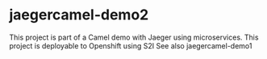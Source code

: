 # jaegercamel-demo2
This project is part of a Camel demo with Jaeger using microservices. This project is deployable to Openshift using S2I
See also jaegercamel-demo1
